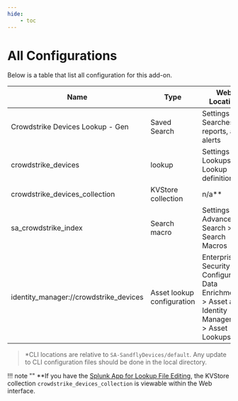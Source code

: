 ```yaml
---
hide:
    - toc
---
```

# All Configurations

Below is a table that list all configuration for this add-on.

Name | Type | Web Location | CLI Location\* | Description
---- | ---- | ------------ | ------------- | -----------
Crowdstrike Devices Lookup - Gen | Saved Search | Settings > Searches reports, and alerts | savedsearches.conf | Populates the lookup file `crowdstrike_devices`.
crowdstrike_devices | lookup | Settings > Lookups > Lookup definitions | transforms.conf | Lookup definition for the KVStore collection `crowdstrike_devices_collection`.
crowdstrike_devices_collection | KVStore collection | n/a\*\* | collections.conf | KVStore configuration.
sa_crowdstrike_index | Search macro | Settings > Advanced Search > Search Macros | macros.conf | Index definition for the crowdstrike index that contains the sourcetype `crowdstrike:device:json`.
identity_manager://crowdstrike_devices | Asset lookup configuration | Enterprise Security > Configure > Data Enrichment > Asset and Identity Management > Asset Lookups | inputs.conf | Asset configuration lookup to load Crowdstrike devices into the asset database.

> \*CLI locations are relative to `SA-SandflyDevices/default`. Any update to CLI configuration files should be done in the local directory.

!!! note ""
    **If you have the [Splunk App for Lookup File Editing](https://splunkbase.splunk.com/app/263), the KVStore collection `crowdstrike_devices_collection` is viewable within the Web interface.

